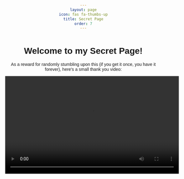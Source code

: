 ```yaml
---
layout: page
icon: fas fa-thumbs-up
title: Secret Page
order: 7
---
```


<html>
<head>
  <title>Secret Page</title>
  <style>
    body {
      text-align: center;
      font-family: Arial, sans-serif;
    }
    #content {
      margin-top: 50px;
    }
  </style>
</head>
<body>
  <div id="content">
    <h1>Welcome to my Secret Page!</h1>
    <p>As a reward for randomly stumbling upon this (if you get it once, you have it forever), here's a small thank you video:</p>
    <video id="secret-video" width="560" height="315" controls>
      <source src="https://youtube.com/watch?v=dQw4w9WgXcQ" type="video/mp4">
      Your browser does not support the video tag.
    </video>
    <script>
      document.getElementById('secret-video').play();
    </script>
  </div>
</body>
</html>
